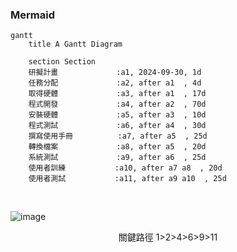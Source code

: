 ### Mermaid
```mermaid
gantt
    title A Gantt Diagram

    section Section
    研擬計畫             :a1, 2024-09-30, 1d
    任務分配             :a2, after a1  , 4d
    取得硬體             :a3, after a1  , 17d
    程式開發             :a4, after a2  , 70d
    安裝硬體             :a5, after a3  , 10d
    程式測試             :a6, after a4  , 30d
    撰寫使用手冊          :a7, after a5  , 25d
    轉換檔案             :a8, after a5  , 20d
    系統測試             :a9, after a6  , 25d
    使用者訓練           :a10, after a7 a8  , 20d
    使用者測試           :a11, after a9 a10  , 25d
```

&nbsp;
&nbsp;


![image](https://github.com/user-attachments/assets/3a50da73-2de8-4e0f-ad45-cd06a98928f0)

<p align="center">關鍵路徑 1>2>4>6>9>11</p>
